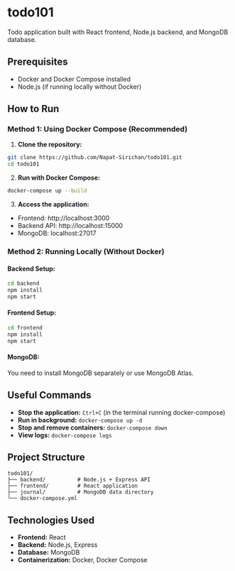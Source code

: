 # todo101

Todo application built with React frontend, Node.js backend, and MongoDB database.

## Prerequisites

- Docker and Docker Compose installed
- Node.js (if running locally without Docker)

## How to Run

### Method 1: Using Docker Compose (Recommended)

1. **Clone the repository:**
```bash
git clone https://github.com/Napat-Sirichan/todo101.git
cd todo101
```

2. **Run with Docker Compose:**
```bash
docker-compose up --build
```

3. **Access the application:**
- Frontend: http://localhost:3000
- Backend API: http://localhost:15000
- MongoDB: localhost:27017

### Method 2: Running Locally (Without Docker)

#### Backend Setup:
```bash
cd backend
npm install
npm start
```

#### Frontend Setup:
```bash
cd frontend
npm install
npm start
```

#### MongoDB:
You need to install MongoDB separately or use MongoDB Atlas.

## Useful Commands

- **Stop the application:** `Ctrl+C` (in the terminal running docker-compose)
- **Run in background:** `docker-compose up -d`
- **Stop and remove containers:** `docker-compose down`
- **View logs:** `docker-compose logs`

## Project Structure

```
todo101/
├── backend/          # Node.js + Express API
├── frontend/         # React application
├── journal/          # MongoDB data directory
└── docker-compose.yml
```

## Technologies Used

- **Frontend:** React
- **Backend:** Node.js, Express
- **Database:** MongoDB
- **Containerization:** Docker, Docker Compose